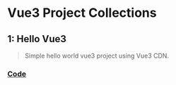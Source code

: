# Vue3 Project Collections

## 1: Hello Vue3

> Simple hello world vue3 project using Vue3 CDN.

### [Code](https://github.com/alex1the1great/hello-vue3)
